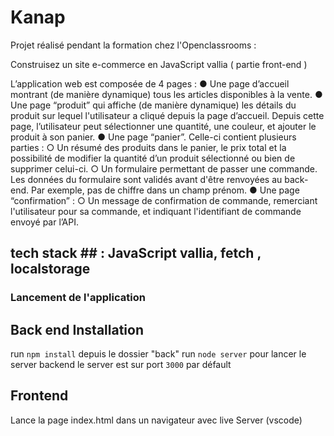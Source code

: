 # Kanap #
Projet réalisé pendant la formation chez l'Openclassrooms :

Construisez un site e-commerce en JavaScript vallia ( partie front-end )

L’application web est composée de 4 pages :
    ● Une page d’accueil montrant (de manière dynamique) tous les articles disponibles à la vente.
    ● Une page “produit” qui affiche (de manière dynamique) les détails du produit sur lequel l'utilisateur a cliqué depuis la page d’accueil. Depuis cette page, l’utilisateur peut sélectionner une quantité, une couleur, et ajouter le produit à son panier.
    ● Une page “panier”. Celle-ci contient plusieurs parties :
        ○ Un résumé des produits dans le panier, le prix total et la possibilité de modifier la quantité d’un produit sélectionné ou bien de supprimer celui-ci.
        ○ Un formulaire permettant de passer une commande. Les données du formulaire sont validés avant d'être renvoyées au back-end. Par exemple, pas de chiffre dans un champ prénom.
    ● Une page “confirmation” :
        ○ Un message de confirmation de commande, remerciant l'utilisateur pour sa commande, et indiquant l'identifiant de commande envoyé par l’API.

## tech stack ## : JavaScript vallia, fetch , localstorage

### Lancement de l'application ###

## Back end Installation ##

run `npm install` depuis le dossier "back"
run `node server` pour lancer le server backend
le server est sur port `3000` par défault

## Frontend ##
Lance la page index.html dans un navigateur avec live Server (vscode)


